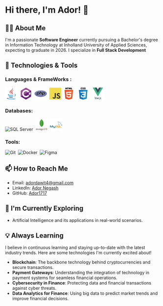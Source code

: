 # Hi there, I'm Ador! 👋

## 👨‍💻 About Me
I'm a passionate **Software Engineer** currently pursuing a Bachelor's degree in Information Technology at Inholland University of Applied Sciences, expecting to graduate in 2026. I specialize in **Full Stack Development**

## 🚀 Technologies & Tools
### Languages & FrameWorks :
<img src="https://raw.githubusercontent.com/devicons/devicon/master/icons/java/java-original.svg" width="40" height="40" alt="JAVA">&nbsp;
<img src="https://raw.githubusercontent.com/devicons/devicon/master/icons/csharp/csharp-original.svg" width="40" height="40" alt="C#">&nbsp;
<img src="https://raw.githubusercontent.com/devicons/devicon/master/icons/php/php-original.svg" width="40" height="40" alt="PHP">&nbsp;
<img src="https://raw.githubusercontent.com/devicons/devicon/master/icons/javascript/javascript-original.svg" width="40" height="40" alt="JavaScript">
<img src="https://raw.githubusercontent.com/devicons/devicon/master/icons/html5/html5-original-wordmark.svg" width="40" height="40" alt="HTML5">&nbsp;
<img src="https://raw.githubusercontent.com/devicons/devicon/master/icons/css3/css3-original-wordmark.svg" width="40" height="40" alt="CSS3">&nbsp;
<img src="https://raw.githubusercontent.com/devicons/devicon/master/icons/vuejs/vuejs-original-wordmark.svg" width="40" height="40" alt="Vue.js">&nbsp;

### Databases:
<img src="https://camo.githubusercontent.com/7518bdbe92e34ee62df755ffe857fafb4a7c537ed0e1b9f6a5bef7a1d3c8356a/68747470733a2f2f7777772e7376677265706f2e636f6d2f73686f772f3330333232392f6d6963726f736f66742d73716c2d7365727665722d6c6f676f2e737667" width="40" height="40" alt="SQL Server">&nbsp;
<img src="https://raw.githubusercontent.com/devicons/devicon/master/icons/mongodb/mongodb-original-wordmark.svg" width="40" height="40" alt="MongoDB">&nbsp;
<img src="https://raw.githubusercontent.com/devicons/devicon/master/icons/mysql/mysql-original-wordmark.svg" width="40" height="40" alt="MySQL">

### Tools:
<img src="https://camo.githubusercontent.com/fcafa5ebc1f5f789ae7d012a3ecd8fe7bda49516591caf7c37698f764165d880/68747470733a2f2f7777772e766563746f726c6f676f2e7a6f6e652f6c6f676f732f6769742d73636d2f6769742d73636d2d69636f6e2e737667" width="40" height="40" alt="Git">&nbsp;
<img src="https://camo.githubusercontent.com/29e5d9a5b1c8749e1b7ccfa25e1edb42359ab85181b3382eb257aad5651840ac/68747470733a2f2f7777772e766563746f726c6f676f2e7a6f6e652f6c6f676f732f646f636b65722f646f636b65722d69636f6e2e737667" width="40" height="40" alt="Docker">&nbsp;
<img src="https://camo.githubusercontent.com/f32e9cca1f0df0138a8f536217daa54ad21b6913642422f32e3c5c623f3a06b9/68747470733a2f2f7777772e766563746f726c6f676f2e7a6f6e652f6c6f676f732f6669676d612f6669676d612d69636f6e2e737667" width="40" height="40" alt="Figma">

## 📫 How to Reach Me
- Email: [adordawit4@gmail.com](mailto:adordawit4@gmail.com)
- LinkedIn: [Ador Negash](https://www.linkedin.com/in/ador-negash-503502250/)
- GitHub: [Ador1717](https://github.com/Ador1717)

## 🌱 I'm Currently Exploring
- Artificial Intelligence and its applications in real-world scenarios.

## 💡 Always Learning
I believe in continuous learning and staying up-to-date with the latest industry trends. Here are some technologies I'm currently excited about!
- **Blockchain**: The backbone technology behind cryptocurrencies and secure transactions.
- **Payment Gateways**: Understanding the integration of technology in payment systems for seamless financial operations.
- **Cybersecurity in Finance**: Protecting data and financial transactions against cyber threats.
- **Data Analytics for Finance**: Using big data to predict market trends and improve financial decisions.
